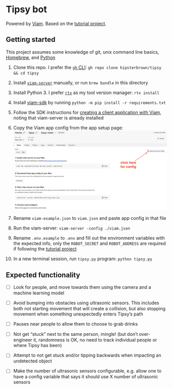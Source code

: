 # Tipsy bot

Powered by [Viam](https://viam.com). Based on the [tutorial project](https://docs.viam.com/tutorials/projects/tipsy/).

## Getting started

This project assumes some knowledge of git, unix command line basics, [Homebrew](https://brew.sh), and [Python](https://www.python.org)

1. Clone this repo. I prefer the [`gh` CLI](https://cli.github.com): `gh repo clone hipsterbrown/tipsy && cd tipsy`

1. Install [`viam-server`](https://docs.viam.com/installation/#install-viam-server) manually, or run `brew bundle` in this directory

1. Install Python 3. I prefer [`rtx`](https://github.com/jdxcode/rtx#quickstart) as my tool version manager: `rtx install`

1. Install [viam-sdk](https://python.viam.dev) by running `python -m pip install -r requirements.txt`

1. Follow the SDK instructions for [creating a client application with Viam](https://python.viam.dev/#configure-a-client-application-at-app-viam-com), noting that viam-server is already installed

1. Copy the Viam app config from the app setup page: ![viam app setup](./docs/viam-config.png)

1. Rename `viam-example.json` to `viam.json` and paste app config in that file

1. Run the viam-server: `viam-server -config ./viam.json`

1. Rename `.env.example` to `.env` and fill out the environment variables with the expected info, only the `ROBOT_SECRET` and `ROBOT_ADDRESS` are required if following the [tutorial project](https://docs.viam.com/tutorials/projects/tipsy/)

1. In a new terminal session, run `tipsy.py` program: `python tipsy.py`

## Expected functionality

- [ ] Look for people, and move towards them using the camera and a machine learning model
- [ ] Avoid bumping into obstacles using ultrasonic sensors.  This includes both not starting movement that will create a collision, but also stopping movement when something unexpectedly enters Tipsy’s path
- [ ] Pauses near people to allow them to choose to grab drinks
- [ ] Not get “stuck” next to the same person, mingle! (but don’t over-engineer it, randomness is OK, no need to track individual people or where Tipsy has been)
- [ ] Attempt to not get stuck and/or tipping backwards when impacting an undetected object
- [ ] Make the number of ultrasonic sensors configurable, e.g. allow one to have a config variable that says it should use X number of ultrasonic sensors


